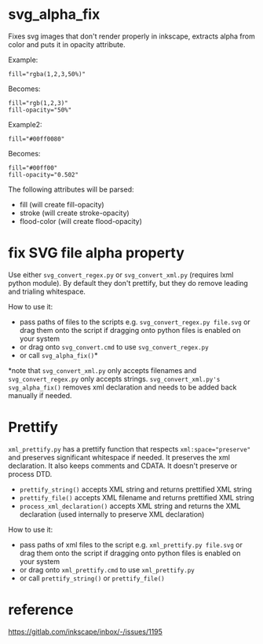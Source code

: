 # svg_alpha_fix
Fixes svg images that don't render properly in inkscape, extracts alpha from color and puts it in opacity attribute.

Example:
```
fill="rgba(1,2,3,50%)"
```
Becomes:
```
fill="rgb(1,2,3)"
fill-opacity="50%"
```
Example2:
```
fill="#00ff0080"
```
Becomes:
```
fill="#00ff00"
fill-opacity="0.502"
```

The following attributes will be parsed:
* fill (will create fill-opacity)
* stroke (will create stroke-opacity)
* flood-color (will create flood-opacity)

# fix SVG file alpha property
Use either `svg_convert_regex.py` or `svg_convert_xml.py` (requires lxml python module).
By default they don't prettify, but they do remove leading and trialing whitespace.

How to use it:
* pass paths of files to the scripts e.g. `svg_convert_regex.py file.svg` or drag them onto the script if dragging onto python files is enabled on your system
* or drag onto `svg_convert.cmd` to use `svg_convert_regex.py`
* or call `svg_alpha_fix()`* 

*note that `svg_convert_xml.py` only accepts filenames and `svg_convert_regex.py` only accepts strings. `svg_convert_xml.py's svg_alpha_fix()` removes xml declaration and needs to be added back manually if needed.

# Prettify
`xml_prettify.py` has a prettify function that respects `xml:space="preserve"` and preserves significant whitespace if needed.
It preserves the xml declaration. It also keeps comments and CDATA. It doesn't preserve or process DTD. 

* `prettify_string()` accepts XML string and returns prettified XML string
* `prettify_file()` accepts XML filename and returns prettified XML string
* `process_xml_declaration()` accepts XML string and returns the XML declaration (used internally to preserve XML declaration)

How to use it:
* pass paths of xml files to the script e.g. `xml_prettify.py file.svg` or drag them onto the script if dragging onto python files is enabled on your system
* or drag onto `xml_prettify.cmd` to use `xml_prettify.py`
* or call `prettify_string()` or `prettify_file()`

# reference
https://gitlab.com/inkscape/inbox/-/issues/1195
